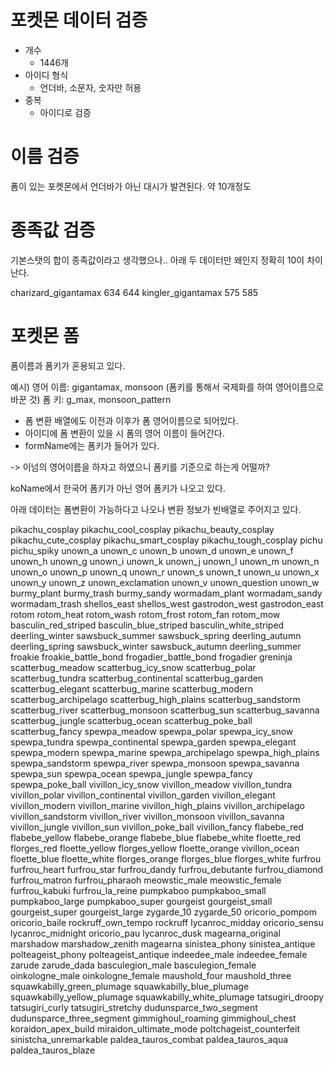 
# 포켓몬 데이터 검증


- 개수
	- 1446개
- 아이디 형식
	- 언더바, 소문자, 숫자만 허용
- 중복
	- 아이디로 검증

# 이름 검증

폼이 있는 포켓몬에서 언더바가 아닌 대시가 발견된다. 약 10개정도

# 종족값 검증


기본스탯의 합이 종족값이라고 생각했으나..
아래 두 데이터만 왜인지 정확히 10이 차이난다.

charizard_gigantamax 634 644
kingler_gigantamax 575 585


# 포켓몬 폼

폼이름과 폼키가 혼용되고 있다.

예시)
영어 이름: gigantamax, monsoon (폼키를 통해서 국제화를 하여 영어이름으로 바꾼 것)
폼 키: g_max, monsoon_pattern

- 폼 변환 배열에도 이전과 이후가 폼 영어이름으로 되어있다.
- 아이디에 폼 변환이 있을 시 폼의 영어 이름이 들어간다.
- formName에는 폼키가 들어가 있다.

-> 이넘의 영어이름을 하자고 하였으니 폼키를 기준으로 하는게 어떨까?


koName에서 한국어 폼키가 아닌 영어 폼키가 나오고 있다.


아래 데이터는 폼변환이 가능하다고 나오나 변환 정보가 빈배열로 주어지고 있다.

pikachu_cosplay
pikachu_cool_cosplay
pikachu_beauty_cosplay
pikachu_cute_cosplay
pikachu_smart_cosplay
pikachu_tough_cosplay
pichu
pichu_spiky
unown_a
unown_c
unown_b
unown_d
unown_e
unown_f
unown_h
unown_g
unown_i
unown_k
unown_j
unown_l
unown_m
unown_n
unown_o
unown_p
unown_q
unown_r
unown_s
unown_t
unown_u
unown_x
unown_y
unown_z
unown_exclamation
unown_v
unown_question
unown_w
burmy_plant
burmy_trash
burmy_sandy
wormadam_plant
wormadam_sandy
wormadam_trash
shellos_east
shellos_west
gastrodon_west
gastrodon_east
rotom
rotom_heat
rotom_wash
rotom_frost
rotom_fan
rotom_mow
basculin_red_striped
basculin_blue_striped
basculin_white_striped
deerling_winter
sawsbuck_summer
sawsbuck_spring
deerling_autumn
deerling_spring
sawsbuck_winter
sawsbuck_autumn
deerling_summer
froakie
froakie_battle_bond
frogadier_battle_bond
frogadier
greninja
scatterbug_meadow
scatterbug_icy_snow
scatterbug_polar
scatterbug_tundra
scatterbug_continental
scatterbug_garden
scatterbug_elegant
scatterbug_marine
scatterbug_modern
scatterbug_archipelago
scatterbug_high_plains
scatterbug_sandstorm
scatterbug_river
scatterbug_monsoon
scatterbug_sun
scatterbug_savanna
scatterbug_jungle
scatterbug_ocean
scatterbug_poke_ball
scatterbug_fancy
spewpa_meadow
spewpa_polar
spewpa_icy_snow
spewpa_tundra
spewpa_continental
spewpa_garden
spewpa_elegant
spewpa_modern
spewpa_marine
spewpa_archipelago
spewpa_high_plains
spewpa_sandstorm
spewpa_river
spewpa_monsoon
spewpa_savanna
spewpa_sun
spewpa_ocean
spewpa_jungle
spewpa_fancy
spewpa_poke_ball
vivillon_icy_snow
vivillon_meadow
vivillon_tundra
vivillon_polar
vivillon_continental
vivillon_garden
vivillon_elegant
vivillon_modern
vivillon_marine
vivillon_high_plains
vivillon_archipelago
vivillon_sandstorm
vivillon_river
vivillon_monsoon
vivillon_savanna
vivillon_jungle
vivillon_sun
vivillon_poke_ball
vivillon_fancy
flabebe_red
flabebe_yellow
flabebe_orange
flabebe_blue
flabebe_white
floette_red
florges_red
floette_yellow
florges_yellow
floette_orange
vivillon_ocean
floette_blue
floette_white
florges_orange
florges_blue
florges_white
furfrou
furfrou_heart
furfrou_star
furfrou_dandy
furfrou_debutante
furfrou_diamond
furfrou_matron
furfrou_pharaoh
meowstic_male
meowstic_female
furfrou_kabuki
furfrou_la_reine
pumpkaboo
pumpkaboo_small
pumpkaboo_large
pumpkaboo_super
gourgeist
gourgeist_small
gourgeist_super
gourgeist_large
zygarde_10
zygarde_50
oricorio_pompom
oricorio_baile
rockruff_own_tempo
rockruff
lycanroc_midday
oricorio_sensu
lycanroc_midnight
oricorio_pau
lycanroc_dusk
magearna_original
marshadow
marshadow_zenith
magearna
sinistea_phony
sinistea_antique
polteageist_phony
polteageist_antique
indeedee_male
indeedee_female
zarude
zarude_dada
basculegion_male
basculegion_female
oinkologne_male
oinkologne_female
maushold_four
maushold_three
squawkabilly_green_plumage
squawkabilly_blue_plumage
squawkabilly_yellow_plumage
squawkabilly_white_plumage
tatsugiri_droopy
tatsugiri_curly
tatsugiri_stretchy
dudunsparce_two_segment
dudunsparce_three_segment
gimmighoul_roaming
gimmighoul_chest
koraidon_apex_build
miraidon_ultimate_mode
poltchageist_counterfeit
sinistcha_unremarkable
paldea_tauros_combat
paldea_tauros_aqua
paldea_tauros_blaze



